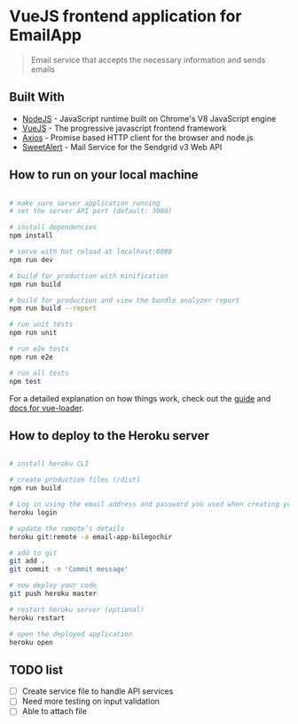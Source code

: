 # VueJS frontend application for EmailApp

> Email service that accepts the necessary information and sends emails

## Built With

* [NodeJS](https://nodejs.org/en/) - JavaScript runtime built on Chrome's V8 JavaScript engine
* [VueJS](https://vuejs.org/) - The progressive javascript frontend framework
* [Axios](https://github.com/axios/axios) - Promise based HTTP client for the browser and node.js
* [SweetAlert](https://sweetalert.js.org/) - Mail Service for the Sendgrid v3 Web API

## How to run on your local machine

``` bash

# make sure server application running
# set the server API port (default: 3000)

# install dependencies
npm install

# serve with hot reload at localhost:8080
npm run dev

# build for production with minification
npm run build

# build for production and view the bundle analyzer report
npm run build --report

# run unit tests
npm run unit

# run e2e tests
npm run e2e

# run all tests
npm test

```
For a detailed explanation on how things work, check out the [guide](http://vuejs-templates.github.io/webpack/) and [docs for vue-loader](http://vuejs.github.io/vue-loader).

## How to deploy to the Heroku server

``` bash

# install heroku CLI

# create production files (/dist)
npm run build

# Log in using the email address and password you used when creating your Heroku account:
heroku login

# update the remote’s details
heroku git:remote -a email-app-bilegochir

# add to git
git add .
git commit -m 'Commit message'

# now deploy your code
git push heroku master

# restart heroku server (optional)
heroku restart

# open the deployed application
heroku open

```

## TODO list

- [ ] Create service file to handle API services
- [ ] Need more testing on input validation
- [ ] Able to attach file
